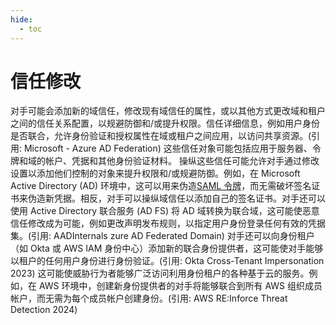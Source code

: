 ```yaml
---
hide:
  - toc
---
```


# 信任修改

对手可能会添加新的域信任，修改现有域信任的属性，或以其他方式更改域和租户之间的信任关系配置，以规避防御和/或提升权限。信任详细信息，例如用户身份是否联合，允许身份验证和授权属性在域或租户之间应用，以访问共享资源。(引用: Microsoft - Azure AD Federation) 这些信任对象可能包括应用于服务器、令牌和域的帐户、凭据和其他身份验证材料。  操纵这些信任可能允许对手通过修改设置以添加他们控制的对象来提升权限和/或规避防御。例如，在 Microsoft Active Directory (AD) 环境中，这可以用来伪造[SAML 令牌](https://attack.mitre.org/techniques/T1606/002)，而无需破坏签名证书来伪造新凭据。相反，对手可以操纵域信任以添加自己的签名证书。对手还可以使用 Active Directory 联合服务 (AD FS) 将 AD 域转换为联合域，这可能使恶意信任修改成为可能，例如更改声明发布规则，以指定用户身份登录任何有效的凭据集。(引用: AADInternals zure AD Federated Domain)  对手还可以向身份租户（如 Okta 或 AWS IAM 身份中心）添加新的联合身份提供者，这可能使对手能够以租户的任何用户身份进行身份验证。(引用: Okta Cross-Tenant Impersonation 2023) 这可能使威胁行为者能够广泛访问利用身份租户的各种基于云的服务。例如，在 AWS 环境中，创建新身份提供者的对手将能够联合到所有 AWS 组织成员帐户，而无需为每个成员帐户创建身份。(引用: AWS RE:Inforce Threat Detection 2024)

